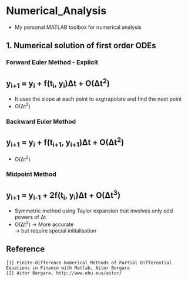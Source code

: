 # Numerical_Analysis
- My personal MATLAB toolbox for numerical analysis

## 1. Numerical solution of first order ODEs
### Forward Euler Method - Explicit
y<sub>i+1</sub> = y<sub>i</sub> + f(t<sub>i</sub>, y<sub>i</sub>)&Delta;t + O(&Delta;t<sup>2</sup>) 
---
- It uses the slope at each point to exgtrapolate and find the next point  
- O(&Delta;t<sup>2</sup>)

### Backward Euler Method
y<sub>i+1</sub> = y<sub>i</sub> + f(t<sub>i+1</sub>, y<sub>i+1</sub>)&Delta;t + O(&Delta;t<sup>2</sup>)  
---
- O(&Delta;t<sup>2</sup>)

### Midpoint Method
y<sub>i+1</sub> = y<sub>i-1</sub> + 2f(t<sub>i</sub>, y<sub>i</sub>)&Delta;t + O(&Delta;t<sup>3</sup>)  
---
- Symmetric method using Taylor expansion that involves only odd powers of &Delta;t
- O(&Delta;t<sup>3</sup>) -> More accurate  
-> but require special initialisation

## Reference
```
[1] Finite-difference Numerical Methods of Partial Differential Equations in Finance with Matlab, Aitor Bergara
[2] Aitor Bergara, http://www.ehu.eus/aitor/
```
